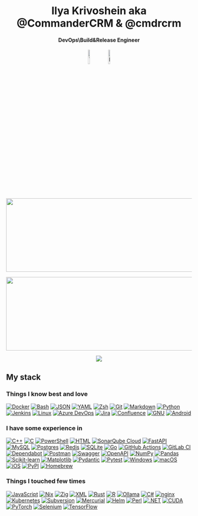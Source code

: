 <h1 align="center">Ilya Krivoshein aka @CommanderCRM & @cmdrcrm</h1>

<h4 align="center">DevOps\Build&Release Engineer</h4>

<p align="center">
     <a align="center" href="https://t.me/cmdrcrm">
        <img align="center" alt="Telegram" src="https://img.shields.io/badge/telegram-1a1b27?&logo=telegram&logoColor=white" width="10%"></a>
     <a align="center" href="https://www.linkedin.com/in/cmdrcrm/">
        <img align="center" alt="LinkedIn" src="https://img.shields.io/badge/LinkedIn-1a1b27?&logo=inspire&logoColor=white" width="10%"/></a>
</p>

<p align="center">
 <img width="600" height="200" src="https://github-readme-stats.vercel.app/api?username=CommanderCRM&show_icons=true&theme=transparent">
</p>

<p align="center">
 <img width="600" height="200" src="https://github-readme-stats.vercel.app/api/top-langs/?username=CommanderCRM&size_weight=0.0005&count_weight=0.3&layout=compact&theme=transparent">
</p>

<div id="header" align="center">
  <img src="https://komarev.com/ghpvc/?username=CommanderCRM&style=for-the-badge&color=000000&abbreviated=true">
</div>

## My stack

### Things I know best and love

[![Docker](https://img.shields.io/badge/Docker-2496ED?logo=docker&logoColor=fff)](#)
[![Bash](https://img.shields.io/badge/Bash-4EAA25?logo=gnubash&logoColor=fff)](#)
[![JSON](https://img.shields.io/badge/JSON-000?logo=json&logoColor=fff)](#)
[![YAML](https://img.shields.io/badge/YAML-CB171E?logo=yaml&logoColor=fff)](#)
[![Zsh](https://img.shields.io/badge/Zsh-F15A24?logo=zsh&logoColor=fff)](#)
[![Git](https://img.shields.io/badge/Git-F05032?logo=git&logoColor=fff)](#)
[![Markdown](https://img.shields.io/badge/Markdown-%23000000.svg?logo=markdown&logoColor=white)](#)
[![Python](https://img.shields.io/badge/Python-3776AB?logo=python&logoColor=fff)](#)
[![Jenkins](https://img.shields.io/badge/Jenkins-D24939?logo=jenkins&logoColor=white)](#)
[![Linux](https://img.shields.io/badge/Linux-FCC624?logo=linux&logoColor=black)](#)
[![Azure DevOps](https://custom-icon-badges.demolab.com/badge/Azure%20DevOps-0078D7?logo=azure-devops-white&logoColor=fff)](#)
[![Jira](https://img.shields.io/badge/Jira-0052CC?logo=jira&logoColor=fff)](#)
[![Confluence](https://img.shields.io/badge/Confluence-172B4D?logo=confluence&logoColor=fff)](#)
[![GNU](https://img.shields.io/badge/GNU-000000?logo=gnu&logoColor=white)](#)
[![Android](https://img.shields.io/badge/Android-3DDC84?logo=android&logoColor=white)](#)

### I have some experience in

[![C++](https://img.shields.io/badge/C++-%2300599C.svg?logo=c%2B%2B&logoColor=white)](#)
[![C](https://img.shields.io/badge/C-00599C?logo=c&logoColor=white)](#)
[![PowerShell](https://custom-icon-badges.demolab.com/badge/PowerShell-5391FE?logo=powershell-white&logoColor=fff)](#)
[![HTML](https://img.shields.io/badge/HTML-%23E34F26.svg?logo=html5&logoColor=white)](#)
[![SonarQube Cloud](https://img.shields.io/badge/SonarQube%20Cloud-126ED3?logo=sonarqubecloud&logoColor=fff)](#)
[![FastAPI](https://img.shields.io/badge/FastAPI-009485.svg?logo=fastapi&logoColor=white)](#)
[![MySQL](https://img.shields.io/badge/MySQL-4479A1?logo=mysql&logoColor=fff)](#)
[![Postgres](https://img.shields.io/badge/Postgres-%23316192.svg?logo=postgresql&logoColor=white)](#)
[![Redis](https://img.shields.io/badge/Redis-%23DD0031.svg?logo=redis&logoColor=white)](#)
[![SQLite](https://img.shields.io/badge/SQLite-%2307405e.svg?logo=sqlite&logoColor=white)](#)
[![Go](https://img.shields.io/badge/Go-%2300ADD8.svg?&logo=go&logoColor=white)](#)
[![GitHub Actions](https://img.shields.io/badge/GitHub_Actions-2088FF?logo=github-actions&logoColor=white)](#)
[![GitLab CI](https://img.shields.io/badge/GitLab%20CI-FC6D26?logo=gitlab&logoColor=fff)](#)
[![Dependabot](https://img.shields.io/badge/Dependabot-025E8C?logo=dependabot&logoColor=fff)](#)
[![Postman](https://img.shields.io/badge/Postman-FF6C37?logo=postman&logoColor=white)](#)
[![Swagger](https://img.shields.io/badge/Swagger-85EA2D?logo=insomnia&logoColor=000)](#)
[![OpenAPI](https://img.shields.io/badge/OpenAPI-6BA539?logo=openapiinitiative&logoColor=white)](#)
[![NumPy](https://img.shields.io/badge/NumPy-4DABCF?logo=numpy&logoColor=fff)](#)
[![Pandas](https://img.shields.io/badge/Pandas-150458?logo=pandas&logoColor=fff)](#)
[![Scikit-learn](https://img.shields.io/badge/-scikit--learn-%23F7931E?logo=scikit-learn&logoColor=white)](#)
[![Matplotlib](https://custom-icon-badges.demolab.com/badge/Matplotlib-71D291?logo=matplotlib&logoColor=fff)](#)
[![Pydantic](https://img.shields.io/badge/Pydantic-E92063?logo=Pydantic&logoColor=white)](#)
[![Pytest](https://img.shields.io/badge/Pytest-fff?logo=pytest&logoColor=000)](#)
[![Windows](https://custom-icon-badges.demolab.com/badge/Windows-0078D6?logo=windows11&logoColor=white)](#)
[![macOS](https://img.shields.io/badge/macOS-000000?logo=apple&logoColor=F0F0F0)](#)
[![iOS](https://img.shields.io/badge/iOS-000000?&logo=apple&logoColor=white)](#)
[![PyPI](https://img.shields.io/badge/PyPI-3775A9?logo=pypi&logoColor=fff)](#)
[![Homebrew](https://img.shields.io/badge/Homebrew-FBB040?logo=homebrew&logoColor=fff)](#)


### Things I touched few times

[![JavaScript](https://img.shields.io/badge/JavaScript-F7DF1E?logo=javascript&logoColor=000)](#)
[![Nix](https://img.shields.io/badge/Nix-5277C3?logo=nixos&logoColor=fff)](#)
[![Zig](https://img.shields.io/badge/Zig-F7A41D?logo=zig&logoColor=fff)](#)
[![XML](https://img.shields.io/badge/XML-767C52?logo=xml&logoColor=fff)](#)
[![Rust](https://img.shields.io/badge/Rust-%23000000.svg?e&logo=rust&logoColor=white)](#)
[![R](https://img.shields.io/badge/R-%23276DC3.svg?logo=r&logoColor=white)](#)
[![Ollama](https://img.shields.io/badge/Ollama-fff?logo=ollama&logoColor=000)](#)
[![C#](https://custom-icon-badges.demolab.com/badge/C%23-%23239120.svg?logo=cshrp&logoColor=white)](#)
[![nginx](https://img.shields.io/badge/nginx-009639?logo=nginx&logoColor=fff)](#)
[![Kubernetes](https://img.shields.io/badge/Kubernetes-326CE5?logo=kubernetes&logoColor=fff)](#)
[![Subversion](https://img.shields.io/badge/Subversion-809CC9?logo=subversion&logoColor=fff)](#)
[![Mercurial](https://img.shields.io/badge/Mercurial-999?logo=mercurial&logoColor=fff)](#)
[![Helm](https://img.shields.io/badge/Helm-0F1689?logo=helm&logoColor=fff)](#)
[![Perl](https://img.shields.io/badge/Perl-%2339457E.svg?logo=perl&logoColor=white)](#)
[![.NET](https://img.shields.io/badge/.NET-512BD4?logo=dotnet&logoColor=fff)](#)
[![CUDA](https://img.shields.io/badge/CUDA-76B900?logo=nvidia&logoColor=fff)](#)
[![PyTorch](https://img.shields.io/badge/PyTorch-ee4c2c?logo=pytorch&logoColor=white)](#)
[![Selenium](https://img.shields.io/badge/Selenium-43B02A?logo=selenium&logoColor=fff)](#)
[![TensorFlow](https://img.shields.io/badge/TensorFlow-ff8f00?logo=tensorflow&logoColor=white)](#)

